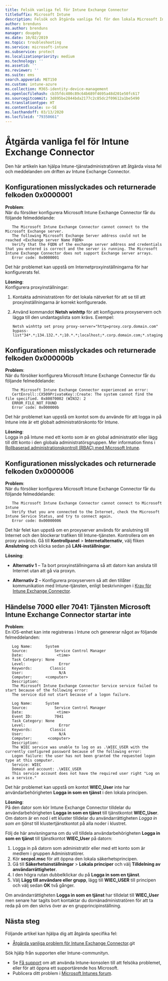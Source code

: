 ```yaml
---
title: Felsök vanliga fel för Intune Exchange Connector
titleSuffix: Microsoft Intune
description: Felsök och åtgärda vanliga fel för den lokala Microsoft Intune Exchange Connector
author: brenduns
ms.author: brenduns
manager: dougeby
ms.date: 10/02/2019
ms.topic: troubleshooting
ms.service: microsoft-intune
ms.subservice: protect
ms.localizationpriority: medium
ms.technology: ''
ms.assetid: ''
ms.reviewer: ''
ms.suite: ems
search.appverid: MET150
ms.custom: intune-azure
ms.collection: M365-identity-device-management
ms.openlocfilehash: cb35fdc400c89c64b689f4695a48d201e50fc617
ms.sourcegitcommit: 3d895be2844bda2177c2c85dc2f09612a1be5490
ms.translationtype: HT
ms.contentlocale: sv-SE
ms.lasthandoff: 03/13/2020
ms.locfileid: "79350661"
---
```

# <a name="resolve-common-errors-for-the-intune-exchange-connector"></a>Åtgärda vanliga fel för Intune Exchange Connector

Den här artikeln kan hjälpa Intune-tjänstadministratören att åtgärda vissa fel och meddelanden om driften av Intune Exchange Connector.  

## <a name="configuration-failed-and-returned-error-code-0x0000001"></a>Konfigurationen misslyckades och returnerade felkoden 0x0000001

**Problem**:  
När du försöker konfigurera Microsoft Intune Exchange Connector får du följande felmeddelande:

```
   The Microsoft Intune Exchange Connector cannot connect to the Microsoft Exchange server.  
   The following Microsoft Exchange Server address could not be reached <Exchange server Name FQDN>  
   Verify that the FQDN of the exchange server address and credentials that you entered is correct and the server is running. The Microsoft Intune Exchange Connector does not support Exchange server arrays.  
   Error code: 0x0000001  
```

Det här problemet kan uppstå om Internetproxyinställningarna för har konfigurerats fel.

**Lösning**:  
Konfigurera proxyinställningar:
1. Kontakta administratören för det lokala nätverket för att se till att proxyinställningarna är korrekt konfigurerade. 
2. Använd kommandot **Netsh winhttp** för att konfigurera proxyservern och lägga till den undantagslista som krävs. Exempel:  

   ```
   Netsh winhttp set proxy proxy-server="http=proxy.corp.domain.com" bypass-list"34*.*;134.132.*.*;10.*.*;localhost;*.corp.domain.com;*.staging.domain.com"
   ```

## <a name="configuration-failed-and-returned-error-code-0x000000b"></a>Konfigurationen misslyckades och returnerade felkoden 0x000000b   

**Problem**:  
När du försöker konfigurera Microsoft Intune Exchange Connector får du följande felmeddelande:  

```
   The Microsoft Intune Exchange Connector experienced an error:  
   CertEnroll::CX509PrivateKey::Create: The system cannot find the file specified. 0x80070002 (WIN32: 2  
   ERROR_FILE_NOT_FOUND  
   Error code: 0x000000b  
```
Det här problemet kan uppstå om kontot som du använde för att logga in på Intune inte är ett globalt administratörskonto för Intune.

**Lösning**:  
Logga in på Intune med ett konto som är en global administratör eller lägg till ditt konto i den globala administratörsgruppen. Mer information finns i [Rollbaserad administrationskontroll (RBAC) med Microsoft Intune](../fundamentals/role-based-access-control.md).

## <a name="configuration-failed-and-returned-error-code-0x0000006"></a>Konfigurationen misslyckades och returnerade felkoden 0x0000006

**Problem**:  
När du försöker konfigurera Microsoft Intune Exchange Connector får du följande felmeddelande:  

```  
   The Microsoft Intune Exchange Connector cannot connect to Microsoft Intune  
   Verify that you are connected to the Internet, check the Microsoft Intune Service Status, and try to connect again.  
   Error code: 0x00000006  
```  
Det här felet kan uppstå om en proxyserver används för anslutning till Internet och den blockerar trafiken till Intune-tjänsten. Kontrollera om en proxy används. Gå till **Kontrollpanel** > **Internetalternativ**, välj fliken **Anslutning** och klicka sedan på **LAN-inställningar**.

**Lösning**:  

- **Alternativ 1** – Ta bort proxyinställningarna så att datorn kan ansluta till Internet utan att gå via proxyn.  

- **Alternativ 2** – Konfigurera proxyservern så att den tillåter kommunikation med Intune-tjänsten, enligt beskrivningen i [Krav för Intune Exchange Connector](exchange-connector-install.md#intune-exchange-connector-requirements).



## <a name="event-7000-or-7041-microsoft-intune-exchange-connector-service-wont-start"></a>Händelse 7000 eller 7041: Tjänsten Microsoft Intune Exchange Connector startar inte

**Problem**:  
En iOS-enhet kan inte registreras i Intune och genererar något av följande felmeddelanden:  

```  
   Log Name:      System
   Source:            Service Control Manager
   Date:               <time>
   Task Category: None
   Level:               Error
   Keywords:        Classic
   User:                N/A
   Computer:      <computer>
   Description:
   The Microsoft Intune Exchange Connector Service service failed to start because of the following error:  
   The service did not start because of a logon failure.
```  

```  
   Log Name:      System
   Source:            Service Control Manager
   Date:               <time>
   Event ID:          7041
   Task Category: None
   Level:               Error   
   Keywords:        Classic
   User:                N/A
   Computer:       <computer>
   Description:
   The WIEC service was unable to log on as .\WIEC_USER with the currently configured password because of the following error:
   Logon failure: the user has not been granted the requested logon type at this computer.
   Service: WIEC
   Domain and account: .\WIEC_USER
   This service account does not have the required user right "Log on as a service."  
```
Det här problemet kan uppstå om kontot **WIEC_User** inte har användarbehörigheten **Logga in som en tjänst** i den lokala principen.

**Lösning**:  
På den dator som kör Intune Exchange Connector tilldelar du användarbehörigheten **Logga in som en tjänst** till tjänstkontot **WIEC_User**. Om datorn är en nod i ett kluster tilldelar du användarrättigheten *Logga in som en tjänst* till klustertjänstkontot på alla noder i klustret.  

Följ de här anvisningarna om du vill tilldela användarbehörigheten **Logga in som en tjänst** till tjänstkontot **WIEC_User** på datorn:

1. Logga in på datorn som administratör eller med ett konto som är medlem i gruppen Administratörer.
2. Kör **secpol.msc** för att öppna den lokala säkerhetsprincipen.
3. Gå till **Säkerhetsinställningar** > **Lokala principer** och välj **Tilldelning av användarrättigheter**.
4. I den högra rutan dubbelklickar du på **Logga in som en tjänst**.
5. Välj **Lägg till användare eller grupp**, lägg till **WIEC_USER** till principen och välj sedan **OK** två gånger.

Om användarrättigheten **Logga in som en tjänst** har tilldelat till **WIEC_User** men senare har tagits bort kontaktar du domänadministratören för att ta reda på om den skrivs över av en grupprincipinställning.  

## <a name="next-steps"></a>Nästa steg  

Följande artikel kan hjälpa dig att åtgärda specifika fel:
- [Åtgärda vanliga problem för Intune Exchange Connector](troubleshoot-exchange-connector-common-problems.md).git 

Sök hjälp från supporten eller Intune-communityn.
- Se [Få support](../fundamentals/get-support.md) om att använda Intune-konsolen till att felsöka problemet, eller för att öppna ett supportärende hos Microsoft. 
- Publicera ditt problem i [Microsoft Intunes forum](https://social.technet.microsoft.com/Forums/en-US/home?forum=microsoftintuneprod).  
